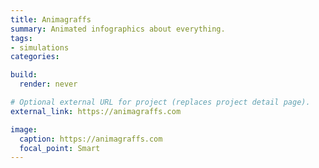 ```yaml
---
title: Animagraffs
summary: Animated infographics about everything.
tags:
- simulations
categories:

build:
  render: never

# Optional external URL for project (replaces project detail page).
external_link: https://animagraffs.com

image:
  caption: https://animagraffs.com
  focal_point: Smart
---
```


